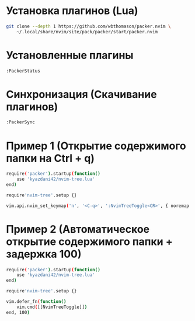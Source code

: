 # Установка плагинов (Lua)

```bash
git clone --depth 1 https://github.com/wbthomason/packer.nvim \
    ~/.local/share/nvim/site/pack/packer/start/packer.nvim
```

# Установленные плагины

```bash
:PackerStatus
```

# Синхронизация (Скачивание плагинов)

```bash
:PackerSync
```

# Пример 1 (Открытие содержимого папки на Ctrl + q)

```bash
require('packer').startup(function()
    use 'kyazdani42/nvim-tree.lua'
end)

require'nvim-tree'.setup {}

vim.api.nvim_set_keymap('n', '<C-q>', ':NvimTreeToggle<CR>', { noremap = true, silent = true })
```

# Пример 2 (Автоматическое открытие содержимого папки + задержка 100)

```bash
require('packer').startup(function()
    use 'kyazdani42/nvim-tree.lua'
end)

require'nvim-tree'.setup {}

vim.defer_fn(function()
    vim.cmd([[NvimTreeToggle]])
end, 100) 
```
